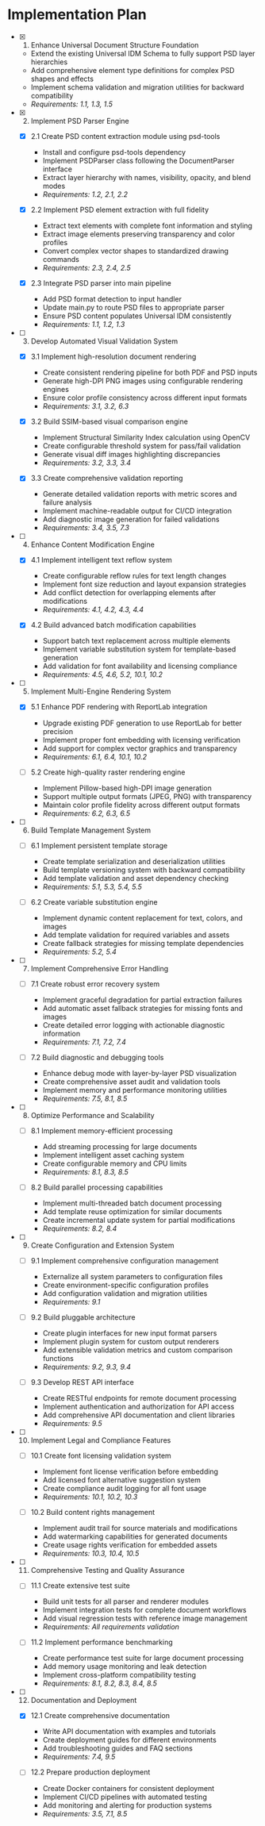 # Implementation Plan

- [x] 1. Enhance Universal Document Structure Foundation
  - Extend the existing Universal IDM Schema to fully support PSD layer hierarchies
  - Add comprehensive element type definitions for complex PSD shapes and effects
  - Implement schema validation and migration utilities for backward compatibility
  - _Requirements: 1.1, 1.3, 1.5_

- [x] 2. Implement PSD Parser Engine
  - [x] 2.1 Create PSD content extraction module using psd-tools
    - Install and configure psd-tools dependency
    - Implement PSDParser class following the DocumentParser interface
    - Extract layer hierarchy with names, visibility, opacity, and blend modes
    - _Requirements: 1.2, 2.1, 2.2_

  - [x] 2.2 Implement PSD element extraction with full fidelity
    - Extract text elements with complete font information and styling
    - Extract image elements preserving transparency and color profiles
    - Convert complex vector shapes to standardized drawing commands
    - _Requirements: 2.3, 2.4, 2.5_

  - [x] 2.3 Integrate PSD parser into main pipeline
    - Add PSD format detection to input handler
    - Update main.py to route PSD files to appropriate parser
    - Ensure PSD content populates Universal IDM consistently
    - _Requirements: 1.1, 1.2, 1.3_

- [ ] 3. Develop Automated Visual Validation System
  - [x] 3.1 Implement high-resolution document rendering
    - Create consistent rendering pipeline for both PDF and PSD inputs
    - Generate high-DPI PNG images using configurable rendering engines
    - Ensure color profile consistency across different input formats
    - _Requirements: 3.1, 3.2, 6.3_

  - [x] 3.2 Build SSIM-based visual comparison engine
    - Implement Structural Similarity Index calculation using OpenCV
    - Create configurable threshold system for pass/fail validation
    - Generate visual diff images highlighting discrepancies
    - _Requirements: 3.2, 3.3, 3.4_

  - [x] 3.3 Create comprehensive validation reporting
    - Generate detailed validation reports with metric scores and failure analysis
    - Implement machine-readable output for CI/CD integration
    - Add diagnostic image generation for failed validations
    - _Requirements: 3.4, 3.5, 7.3_

- [ ] 4. Enhance Content Modification Engine
  - [x] 4.1 Implement intelligent text reflow system
    - Create configurable reflow rules for text length changes
    - Implement font size reduction and layout expansion strategies
    - Add conflict detection for overlapping elements after modifications
    - _Requirements: 4.1, 4.2, 4.3, 4.4_

  - [x] 4.2 Build advanced batch modification capabilities
    - Support batch text replacement across multiple elements
    - Implement variable substitution system for template-based generation
    - Add validation for font availability and licensing compliance
    - _Requirements: 4.5, 4.6, 5.2, 10.1, 10.2_

- [ ] 5. Implement Multi-Engine Rendering System
  - [x] 5.1 Enhance PDF rendering with ReportLab integration
    - Upgrade existing PDF generation to use ReportLab for better precision
    - Implement proper font embedding with licensing verification
    - Add support for complex vector graphics and transparency
    - _Requirements: 6.1, 6.4, 10.1, 10.2_

  - [ ] 5.2 Create high-quality raster rendering engine
    - Implement Pillow-based high-DPI image generation
    - Support multiple output formats (JPEG, PNG) with transparency
    - Maintain color profile fidelity across different output formats
    - _Requirements: 6.2, 6.3, 6.5_

- [ ] 6. Build Template Management System
  - [ ] 6.1 Implement persistent template storage
    - Create template serialization and deserialization utilities
    - Build template versioning system with backward compatibility
    - Add template validation and asset dependency checking
    - _Requirements: 5.1, 5.3, 5.4, 5.5_

  - [ ] 6.2 Create variable substitution engine
    - Implement dynamic content replacement for text, colors, and images
    - Add template validation for required variables and assets
    - Create fallback strategies for missing template dependencies
    - _Requirements: 5.2, 5.4_

- [ ] 7. Implement Comprehensive Error Handling
  - [ ] 7.1 Create robust error recovery system
    - Implement graceful degradation for partial extraction failures
    - Add automatic asset fallback strategies for missing fonts and images
    - Create detailed error logging with actionable diagnostic information
    - _Requirements: 7.1, 7.2, 7.4_

  - [ ] 7.2 Build diagnostic and debugging tools
    - Enhance debug mode with layer-by-layer PSD visualization
    - Create comprehensive asset audit and validation tools
    - Implement memory and performance monitoring utilities
    - _Requirements: 7.5, 8.1, 8.5_

- [ ] 8. Optimize Performance and Scalability
  - [ ] 8.1 Implement memory-efficient processing
    - Add streaming processing for large documents
    - Implement intelligent asset caching system
    - Create configurable memory and CPU limits
    - _Requirements: 8.1, 8.3, 8.5_

  - [ ] 8.2 Build parallel processing capabilities
    - Implement multi-threaded batch document processing
    - Add template reuse optimization for similar documents
    - Create incremental update system for partial modifications
    - _Requirements: 8.2, 8.4_

- [ ] 9. Create Configuration and Extension System
  - [ ] 9.1 Implement comprehensive configuration management
    - Externalize all system parameters to configuration files
    - Create environment-specific configuration profiles
    - Add configuration validation and migration utilities
    - _Requirements: 9.1_

  - [ ] 9.2 Build pluggable architecture
    - Create plugin interfaces for new input format parsers
    - Implement plugin system for custom output renderers
    - Add extensible validation metrics and custom comparison functions
    - _Requirements: 9.2, 9.3, 9.4_

  - [ ] 9.3 Develop REST API interface
    - Create RESTful endpoints for remote document processing
    - Implement authentication and authorization for API access
    - Add comprehensive API documentation and client libraries
    - _Requirements: 9.5_

- [ ] 10. Implement Legal and Compliance Features
  - [ ] 10.1 Create font licensing validation system
    - Implement font license verification before embedding
    - Add licensed font alternative suggestion system
    - Create compliance audit logging for all font usage
    - _Requirements: 10.1, 10.2, 10.3_

  - [ ] 10.2 Build content rights management
    - Implement audit trail for source materials and modifications
    - Add watermarking capabilities for generated documents
    - Create usage rights verification for embedded assets
    - _Requirements: 10.3, 10.4, 10.5_

- [ ] 11. Comprehensive Testing and Quality Assurance
  - [ ] 11.1 Create extensive test suite
    - Build unit tests for all parser and renderer modules
    - Implement integration tests for complete document workflows
    - Add visual regression tests with reference image management
    - _Requirements: All requirements validation_

  - [ ] 11.2 Implement performance benchmarking
    - Create performance test suite for large document processing
    - Add memory usage monitoring and leak detection
    - Implement cross-platform compatibility testing
    - _Requirements: 8.1, 8.2, 8.3, 8.4, 8.5_

- [ ] 12. Documentation and Deployment
  - [x] 12.1 Create comprehensive documentation
    - Write API documentation with examples and tutorials
    - Create deployment guides for different environments
    - Add troubleshooting guides and FAQ sections
    - _Requirements: 7.4, 9.5_

  - [ ] 12.2 Prepare production deployment
    - Create Docker containers for consistent deployment
    - Implement CI/CD pipelines with automated testing
    - Add monitoring and alerting for production systems
    - _Requirements: 3.5, 7.1, 8.5_
